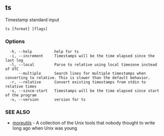 ## ts

Timestamp standard input

```
ts [format] [flags]
```

### Options

```
  -h, --help          help for ts
  -i, --increment     Timestamps will be the time elapsed since the last log
  -l, --local         Parse to relative using local timezone instead of UTC
      --multiple      Search lines for multiple timestamps when converting to relative. This is slower than the default behavior.
  -r, --relative      Convert existing timestamps from stdin to relative times
  -s, --since-start   Timestamps will be the time elapsed since start of the program
  -v, --version       version for ts
```

### SEE ALSO

* [moreutils](moreutils.md)	 - A collection of the Unix tools that nobody thought to write long ago when Unix was young

